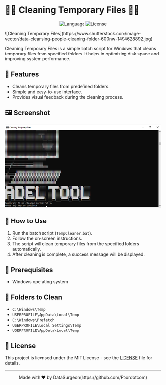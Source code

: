 #               📂🧹  Cleaning Temporary Files  🧹📂
<p align="center">
  <img src="https://img.shields.io/badge/language-C%2B%2B-blue" alt="Language">
  <img src="https://img.shields.io/badge/license-MIT-green" alt="License">
</p>
![Cleaning Temporary Files](https://www.shutterstock.com/image-vector/data-cleansing-people-cleaning-folder-600nw-1494628892.jpg)

Cleaning Temporary Files is a simple batch script for Windows that cleans temporary files from specified folders. It helps in optimizing disk space and improving system performance.

## 🚀 Features

- Cleans temporary files from predefined folders.
- Simple and easy-to-use interface.
- Provides visual feedback during the cleaning process.

## 🖼️ Screenshot

 ![Screenshot](https://raw.githubusercontent.com/Poordotcom/TempCLeaner/main/assets/Screen.png)



## 📝 How to Use

1. Run the batch script (`TempCleaner.bat`).
2. Follow the on-screen instructions.
3. The script will clean temporary files from the specified folders automatically.
4. After cleaning is complete, a success message will be displayed.

## 🧹 Prerequisites

- Windows operating system

## 📂 Folders to Clean

- `C:\Windows\Temp`
- `USERPROFILE\AppData\Local\Temp`
- `C:\Windows\Prefetch`
- `USERPROFILE\Local Settings\Temp`
- `USERPROFILE\AppData\Local\Temp`


## 📄 License

This project is licensed under the MIT License - see the [LICENSE](LICENSE) file for details.

---

<p align="center">
  Made with ❤️ by DataSurgeon(https://github.com/Poordotcom)
</p>
